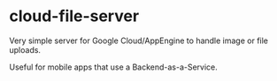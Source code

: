 cloud-file-server
=============================

Very simple server for Google Cloud/AppEngine to handle image or file uploads.

Useful for mobile apps that use a Backend-as-a-Service.
